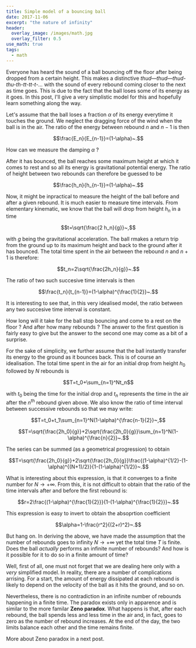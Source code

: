 ```yaml
---
title: Simple model of a bouncing ball
date: 2017-11-06
excerpt: "the nature of infinity"
header:
  overlay_image: /images/math.jpg
  overlay_filter: 0.5
use_math: true
tags:
  - math
---
```


Everyone has heard the sound of a ball bouncing off the floor after being dropped from a certain height. This makes a distinctive *thud—thud—thud-thu-th-tt-tt-t-…* with the sound of every rebound coming closer to the next as time goes. This is due to the fact that the ball loses some of its energy as it goes. In this post, I'll give a very simplistic model for this and hopefully learn something along the way.

Let's assume that the ball loses a fraction $\alpha$ of its energy everytime it touches the ground. We neglect the dragging force of the wind when the ball is in the air. The ratio of the energy between rebound $n$ and $n-1$ is then

$$\frac{E_n}{E_{n-1}}=(1-\alpha)~.$$

How can we measure the damping $\alpha$ ?

After it has bounced, the ball reaches some maximum height at which it comes to rest and so all its energy is gravitational potential energy. The ratio of height between two rebounds can therefore be guessed to be

$$\frac{h_n}{h_{n-1}}=(1-\alpha)~.$$

Now, it might be inpractical to measure the height of the ball before and after a given rebound. It is much easier to measure time intervals. From elementary kinematic, we know that the ball will drop from height $h_n$ in a time

$$t=\sqrt{\frac{2 h_n}{g}}~,$$

with $g$ being the gravitational acceleration. The ball rmakes a return trip from the ground up to its maximum height and back to the ground after it has bounced. The total time spent in the air between the rebound $n$ and $n+1$ is therefore:

$$t_n=2\sqrt{\frac{2h_n}{g}}~.$$

The ratio of two such succesive time intervals is then

$$\frac{t_n}{t_{n-1}}=(1-\alpha)^{\frac{1}{2}}~.$$

It is interesting to see that, in this very idealised model, the ratio between any two succesive time interval is constant.

How long will it take for the ball stop bouncing and come to a rest on the floor ? And after how many rebounds ? The answer to the first question is fairly easy to give but the answer to the second one may come as a bit of a surprise.

 For the sake of simplicity, we further assume that the ball instantly transfer its energy to the ground as it bounces back. This is of course an idealisation. The total time spent in the air for an initial drop from height $h_0$ followed by $N$ rebounds is

$$T=t_0+\sum_{n=1}^Nt_n$$

with $t_0$ being the time for the initial drop and $t_n$ represents the time in the air after the $n^\text{th}$ rebound given above. We also know the ratio of time interval between successive rebounds so that we may write:

$$T=t_0+t_1\sum_{n=1}^N(1-\alpha)^{\frac{n-1}{2}}~,$$

$$T=\sqrt{\frac{2h_0}{g}}+2\sqrt{\frac{2h_0}{g}}\sum_{n=1}^N(1-\alpha)^{\frac{n}{2}}~.$$

The series can be summed (as a geometrical progression) to obtain

$$T=\sqrt{\frac{2h_0}{g}}+2\sqrt{\frac{2h_0}{g}}\frac{(1-\alpha)^{1/2}-(1-\alpha)^{(N+1)/2}}{1-(1-\alpha)^{1/2}}~.$$

What is interesting about this expression, is that it converges to a finite number for $N\rightarrow+\infty$. From this, it is not difficult to obtain that the ratio of the time intervals after and before the first rebound is:

$$r=2\frac{(1-\alpha)^{\frac{1}{2}}}{1-(1-\alpha)^{\frac{1}{2}}}~.$$

This expression is easy to invert to obtain the absoprtion coefficient

$$\alpha=1-\frac{r^2}{(2+r)^2}~.$$

But hang on. In deriving the above, we have made the assumption that the number of rebounds goes to infinity $N\rightarrow+\infty$ yet the total time $T$ is finite. Does the ball *actually* performs an infinite number of rebounds? And how is it possible for it to do so in a finite amount of time?

Well, first of all, one must not forget that we are dealing here only with a *very* simplified model. In reality, there are a number of complications arrising. For a start, the amount of energy dissipated at each rebound is likely to depend on the velocity of the ball as it hits the ground, and so on.

Nevertheless, there is no contradiction in an infinite number of rebounds happening in a finite time. The paradox exists only in apparence and is similar to the more familar **Zeno paradox**. What happens is that, after each rebound, the ball spends less and less time in the air and, in fact, goes to zero as the number of rebound increases. At the end of the day, the two limits balance each other and the time remains finite.

More about Zeno paradox in a next post.
